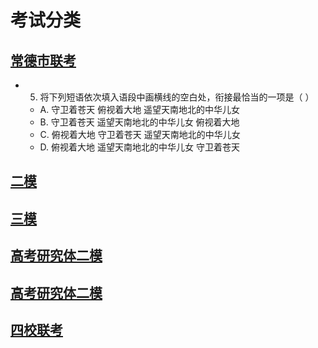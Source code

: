 
# 考试分类

## [常德市联考](../../Resource/常德市联考.pdf)   

- 5. 将下列短语依次填入语段中画横线的空白处，衔接最恰当的一项是（ ）
    - A. 守卫着苍天 俯视着大地 遥望天南地北的中华儿女
    - B. 守卫着苍天 遥望天南地北的中华儿女 俯视着大地
    - C. 俯视着大地 守卫着苍天 遥望天南地北的中华儿女
    - D. 俯视着大地 遥望天南地北的中华儿女 守卫着苍天
	
## [二模](../../Resource/二模.pdf)     

## [三模](../../Resource/三模.pdf)     

## [高考研究体二模](../../Resource/高考研究体二模.pdf) 

## [高考研究体二模](../../Resource/高考研究体三模.pdf) 

## [四校联考](../../Resource/四校联考.pdf)   